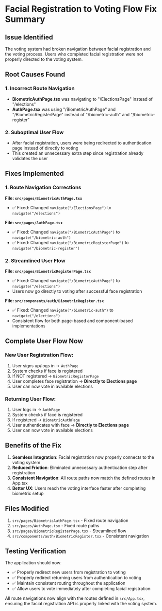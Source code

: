 # Facial Registration to Voting Flow Fix Summary

## Issue Identified
The voting system had broken navigation between facial registration and the voting process. Users who completed facial registration were not properly directed to the voting system.

## Root Causes Found

### 1. Incorrect Route Navigation
- **BiometricAuthPage.tsx** was navigating to "/ElectionsPage" instead of "/elections"
- **AuthPage.tsx** was using "/BiometricAuthPage" and "/BiometricRegisterPage" instead of "/biometric-auth" and "/biometric-register"

### 2. Suboptimal User Flow
- After facial registration, users were being redirected to authentication page instead of directly to voting
- This created an unnecessary extra step since registration already validates the user

## Fixes Implemented

### 1. Route Navigation Corrections
**File: `src/pages/BiometricAuthPage.tsx`**
- ✅ Fixed: Changed `navigate("/ElectionsPage")` to `navigate("/elections")`

**File: `src/pages/AuthPage.tsx`**
- ✅ Fixed: Changed `navigate("/BiometricAuthPage")` to `navigate("/biometric-auth")`
- ✅ Fixed: Changed `navigate("/BiometricRegisterPage")` to `navigate("/biometric-register")`

### 2. Streamlined User Flow
**File: `src/pages/BiometricRegisterPage.tsx`**
- ✅ Fixed: Changed `navigate("/BiometricAuthPage")` to `navigate("/elections")`
- Users now go directly to voting after successful face registration

**File: `src/components/auth/BiometricRegister.tsx`**
- ✅ Fixed: Changed `navigate("/biometric-auth")` to `navigate("/elections")`
- Consistent flow for both page-based and component-based implementations

## Complete User Flow Now

### New User Registration Flow:
1. User signs up/logs in → `AuthPage` 
2. System checks if face is registered
3. If NOT registered → `BiometricRegisterPage` 
4. User completes face registration → **Directly to Elections page**
5. User can now vote in available elections

### Returning User Flow:
1. User logs in → `AuthPage`
2. System checks if face is registered  
3. If registered → `BiometricAuthPage`
4. User authenticates with face → **Directly to Elections page**
5. User can now vote in available elections

## Benefits of the Fix

1. **Seamless Integration**: Facial registration now properly connects to the voting system
2. **Reduced Friction**: Eliminated unnecessary authentication step after registration
3. **Consistent Navigation**: All route paths now match the defined routes in App.tsx
4. **Better UX**: Users reach the voting interface faster after completing biometric setup

## Files Modified

1. `src/pages/BiometricAuthPage.tsx` - Fixed route navigation
2. `src/pages/AuthPage.tsx` - Fixed route paths  
3. `src/pages/BiometricRegisterPage.tsx` - Streamlined flow
4. `src/components/auth/BiometricRegister.tsx` - Consistent navigation

## Testing Verification

The application should now:
- ✅ Properly redirect new users from registration to voting
- ✅ Properly redirect returning users from authentication to voting  
- ✅ Maintain consistent routing throughout the application
- ✅ Allow users to vote immediately after completing facial registration

All route navigations now align with the routes defined in `src/App.tsx`, ensuring the facial registration API is properly linked with the voting system.